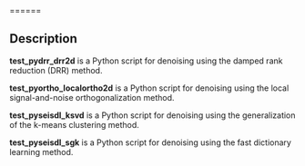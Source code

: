 ======

## Description

**test_pydrr_drr2d** is a Python script for denoising using the damped rank reduction (DRR) method.

**test_pyortho_localortho2d** is a Python script for denoising using the local signal-and-noise orthogonalization method.

**test_pyseisdl_ksvd** is a Python script for denoising using the generalization of the k-means clustering method.

**test_pyseisdl_sgk** is a Python script for denoising using the fast dictionary learning method.


